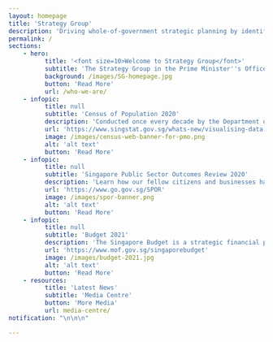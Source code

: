 ```yaml
---
layout: homepage
title: 'Strategy Group'
description: 'Driving whole-of-government strategic planning by identifying key priorities and emerging issues over the medium to long-term'
permalink: /
sections:
    - hero:
          title: '<font size=10>Welcome to Strategy Group</font>'
          subtitle: 'The Strategy Group in the Prime Minister''s Office drives whole-of-government strategic planning by identifying key priorities and emerging issues over the medium to long-term. It partners public agencies to strengthen whole-of-government effort on key cross-cutting issues, such as population and climate change.'
          background: /images/SG-homepage.jpg
          button: 'Read More'
          url: /who-we-are/
    - infopic:
          title: null
          subtitle: 'Census of Population 2020'
          description: 'Conducted once every decade by the Department of Statistics (DOS), the Census is the most comprehensive source of information on population and households, and provides benchmark data for other demographic, economic and social statistics. Census 2020 data is now available on DOS’s website.'
          url: 'https://www.singstat.gov.sg/whats-new/visualising-data'
          image: /images/census-web-banner-for-pmo.png
          alt: 'alt text'
          button: 'Read More'
    - infopic:
          title: null
          subtitle: 'Singapore Public Sector Outcomes Review 2020'
          description: 'Learn how our fellow citizens and businesses have progressed over the past two years.'
          url: 'https://www.go.gov.sg/SPOR'
          image: /images/spor-banner.png
          alt: 'alt text'
          button: 'Read More'
    - infopic:
          title: null
          subtitle: 'Budget 2021'
          description: 'The Singapore Budget is a strategic financial plan to address the challenges facing us, and to build our future Singapore together. Click to find out more about our national Budget process.'
          url: 'https://www.mof.gov.sg/singaporebudget'
          image: /images/budget-2021.jpg
          alt: 'alt text'
          button: 'Read More'
    - resources:
          title: 'Latest News'
          subtitle: 'Media Centre'
          button: 'More Media'
          url: media-centre/
notification: "\n\n\n"

---
```

